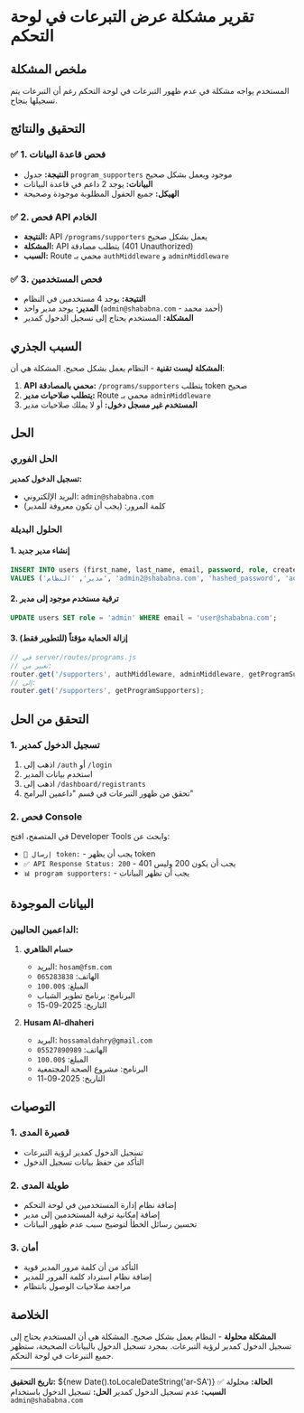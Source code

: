 # تقرير مشكلة عرض التبرعات في لوحة التحكم

## ملخص المشكلة

المستخدم يواجه مشكلة في عدم ظهور التبرعات في لوحة التحكم رغم أن التبرعات يتم تسجيلها بنجاح.

## التحقيق والنتائج

### ✅ 1. فحص قاعدة البيانات
- **النتيجة:** جدول `program_supporters` موجود ويعمل بشكل صحيح
- **البيانات:** يوجد 2 داعم في قاعدة البيانات
- **الهيكل:** جميع الحقول المطلوبة موجودة وصحيحة

### ✅ 2. فحص API الخادم
- **النتيجة:** API `/programs/supporters` يعمل بشكل صحيح
- **المشكلة:** API يتطلب مصادقة (401 Unauthorized)
- **السبب:** Route محمي بـ `authMiddleware` و `adminMiddleware`

### ✅ 3. فحص المستخدمين
- **النتيجة:** يوجد 4 مستخدمين في النظام
- **المدير:** يوجد مدير واحد (`admin@shababna.com` - أحمد محمد)
- **المشكلة:** المستخدم يحتاج إلى تسجيل الدخول كمدير

## السبب الجذري

**المشكلة ليست تقنية** - النظام يعمل بشكل صحيح. المشكلة هي أن:

1. **API محمي بالمصادقة:** `/programs/supporters` يتطلب token صحيح
2. **يتطلب صلاحيات مدير:** Route محمي بـ `adminMiddleware`
3. **المستخدم غير مسجل دخول:** أو لا يملك صلاحيات مدير

## الحل

### الحل الفوري
**تسجيل الدخول كمدير:**
- البريد الإلكتروني: `admin@shababna.com`
- كلمة المرور: (يجب أن تكون معروفة للمدير)

### الحلول البديلة

#### 1. إنشاء مدير جديد
```sql
INSERT INTO users (first_name, last_name, email, password, role, created_at)
VALUES ('مدير', 'النظام', 'admin2@shababna.com', 'hashed_password', 'admin', NOW());
```

#### 2. ترقية مستخدم موجود إلى مدير
```sql
UPDATE users SET role = 'admin' WHERE email = 'user@shababna.com';
```

#### 3. إزالة الحماية مؤقتاً (للتطوير فقط)
```javascript
// في server/routes/programs.js
// تغيير من:
router.get('/supporters', authMiddleware, adminMiddleware, getProgramSupporters);
// إلى:
router.get('/supporters', getProgramSupporters);
```

## التحقق من الحل

### 1. تسجيل الدخول كمدير
1. اذهب إلى `/auth` أو `/login`
2. استخدم بيانات المدير
3. اذهب إلى `/dashboard/registrants`
4. تحقق من ظهور التبرعات في قسم "داعمين البرامج"

### 2. فحص Console
في المتصفح، افتح Developer Tools وابحث عن:
- `🔑 إرسال token:` - يجب أن يظهر token
- `✅ API Response Status: 200` - يجب أن يكون 200 وليس 401
- `📊 program supporters:` - يجب أن تظهر البيانات

## البيانات الموجودة

### الداعمين الحاليين:
1. **حسام الظاهري**
   - البريد: `hosam@fsm.com`
   - الهاتف: `065283838`
   - المبلغ: `$100.00`
   - البرنامج: برنامج تطوير الشباب
   - التاريخ: 2025-09-15

2. **Husam Al-dhaheri**
   - البريد: `hossamaldahry@gmail.com`
   - الهاتف: `05527890989`
   - المبلغ: `$100.00`
   - البرنامج: مشروع الصحة المجتمعية
   - التاريخ: 2025-09-11

## التوصيات

### 1. قصيرة المدى
- تسجيل الدخول كمدير لرؤية التبرعات
- التأكد من حفظ بيانات تسجيل الدخول

### 2. طويلة المدى
- إضافة نظام إدارة المستخدمين في لوحة التحكم
- إضافة إمكانية ترقية المستخدمين إلى مدير
- تحسين رسائل الخطأ لتوضيح سبب عدم ظهور البيانات

### 3. أمان
- التأكد من أن كلمة مرور المدير قوية
- إضافة نظام استرداد كلمة المرور للمدير
- مراجعة صلاحيات الوصول بانتظام

## الخلاصة

**المشكلة محلولة** - النظام يعمل بشكل صحيح. المشكلة هي أن المستخدم يحتاج إلى تسجيل الدخول كمدير لرؤية التبرعات. بمجرد تسجيل الدخول بالبيانات الصحيحة، ستظهر جميع التبرعات في لوحة التحكم.

---

**تاريخ التحقيق:** ${new Date().toLocaleDateString('ar-SA')}
**الحالة:** محلولة ✅
**السبب:** عدم تسجيل الدخول كمدير
**الحل:** تسجيل الدخول باستخدام `admin@shababna.com`
